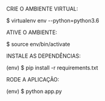 CRIE O AMBIENTE VIRTUAL:

$ virtualenv env --python=python3.6

ATIVE O AMBIENTE:

$ source env/bin/activate

INSTALE AS DEPENDÊNCIAS:

(env) $ pip install -r requirements.txt

RODE A APLICAÇÃO:

(env) $ python app.py
